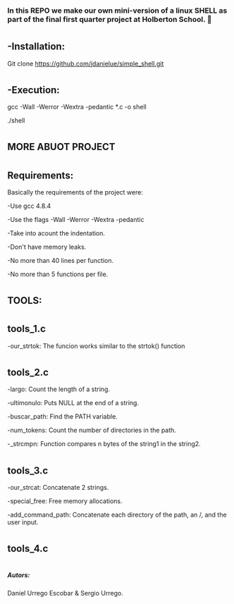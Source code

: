 



### In this REPO we make our own mini-version of a linux SHELL as part of the final first quarter project at Holberton School.  :muscle:
#
## -Installation:
Git clone https://github.com/jdanielue/simple_shell.git
#
## -Execution:
gcc -Wall -Werror -Wextra -pedantic *.c -o shell

./shell
#
## MORE ABUOT PROJECT
#
## Requirements:
Basically the requirements of the project were:

-Use gcc 4.8.4

-Use the flags -Wall -Werror -Wextra -pedantic

-Take into acount the indentation.

-Don't have memory leaks.

-No more than 40 lines per function.

-No more than 5 functions per file.
#
## TOOLS:
#
## tools_1.c 
-our_strtok: The funcion works similar to the strtok() function
#
## tools_2.c
-largo: Count the length of a string.

-ultimonulo: Puts NULL at the end of a string.

-buscar_path: Find the PATH variable.

-num_tokens: Count the number of directories in the path.

-_strcmpn: Function compares n bytes of the string1 in the string2.
#
## tools_3.c
-our_strcat: Concatenate 2 strings.

-special_free: Free memory allocations.

-add_command_path: Concatenate each directory of the path, an /, and the user input.
#
## tools_4.c


#
#
##### Autors:
Daniel Urrego Escobar & Sergio Urrego.
